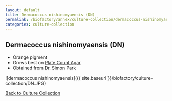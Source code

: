 ```yaml
---
layout: default
title: Dermacoccus nishinomyaensis (DN) 
permalink: /biofactory/annex/culture-collection/dermacoccus-nishinomyaensis/
categories: culture-collection
---
```


## Dermacoccus nishinomyaensis (DN) 

* Orange pigment
* Grows best on [Plate Count Agar](/biofactory/annex/cultivation-media/plate-count-agar/)
* Obtained from Dr. Simon Park

![dermacoccus nishinomyaensis]({{ site.baseurl }}/biofactory/culture-collection/DN.JPG) 

[Back to Culture Collection](/biofactory/annex/culture-collection/)
